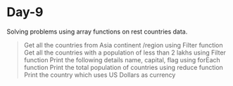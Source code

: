 # Day-9
Solving problems using array functions on rest countries data.
  > Get all the countries from Asia continent /region using Filter function
  > Get all the countries with a population of less than 2 lakhs using Filter function
  > Print the following details name, capital, flag using forEach function
  > Print the total population of countries using reduce function
  > Print the country which uses US Dollars as currency
